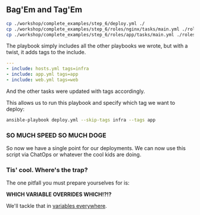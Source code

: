 ## Bag'Em and Tag'Em

```sh
cp ./workshop/complete_examples/step_6/deploy.yml ./
cp ./workshop/complete_examples/step_6/roles/nginx/tasks/main.yml ./roles/nginx/tasks/
cp ./workshop/complete_examples/step_6/roles/app/tasks/main.yml ./roles/app/tasks/
```

The playbook simply includes all the other playbooks we wrote, but with a twist, it adds tags to the include.

```yaml
---
- include: hosts.yml tags=infra
- include: app.yml tags=app
- include: web.yml tags=web
```

And the other tasks were updated with tags accordingly.

This allows us to run this playbook and specify which tag we want to deploy:

```sh
ansible-playbook deploy.yml --skip-tags infra --tags app
```

### SO MUCH SPEED SO MUCH DOGE

So now we have a single point for our deployments. We can now use this script via ChatOps or whatever the cool kids are doing.

### Tis' cool. Where's the trap?

The one pitfall you must prepare yourselves for is:

**WHICH VARIABLE OVERRIDES WHICH!?!?**

We'll tackle that in [variables everywhere](./7_variables_everywhere.md).
